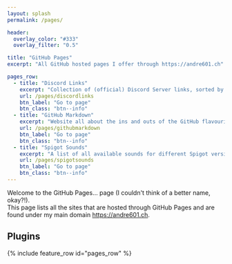 ```yaml
---
layout: splash
permalink: /pages/

header:
  overlay_color: "#333"
  overlay_filter: "0.5"

title: "GitHub Pages"
excerpt: "All GitHub hosted pages I offer through https://andre601.ch"

pages_row:
  - title: "Discord Links"
    excerpt: "Collection of (official) Discord Server links, sorted by category."
    url: /pages/discordlinks
    btn_label: "Go to page"
    btn_class: "btn--info"
  - title: "GitHub Markdown"
    excerpt: "Website all about the ins and outs of the GitHub flavourited Markdown."
    url: /pages/githubmarkdown
    btn_label: "Go to page"
    btn_class: "btn--info"
  - title: "Spigot Sounds"
    excerpt: "A list of all available sounds for different Spigot versions. Useful for plugin developers."
    url: /pages/spigotsounds
    btn_label: "Go to page"
    btn_class: "btn--info"
---
```


Welcome to the GitHub Pages... page (I couldn't think of a better name, okay?!).  
This page lists all the sites that are hosted through GitHub Pages and are found under my main domain <https://andre601.ch>.

## Plugins
{% include feature_row id="pages_row" %}